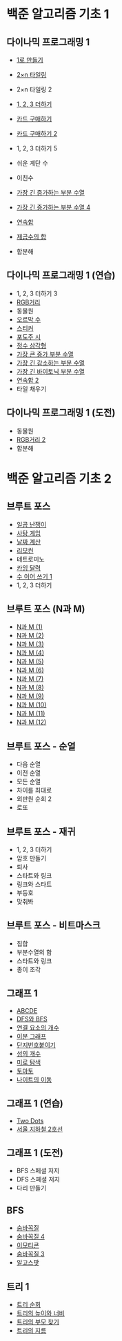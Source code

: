 # 백준 알고리즘 기초 1

## 다이나믹 프로그래밍 1
- [1로 만들기](https://github.com/ChoiBigO/Study/blob/main/%EC%95%8C%EA%B3%A0%EB%A6%AC%EC%A6%98%20%EB%AC%B8%EC%A0%9C%ED%92%80%EC%9D%B4/%EB%B0%B1%EC%A4%80%20%EC%95%8C%EA%B3%A0%EB%A6%AC%EC%A6%98%20%EA%B8%B0%EC%B4%88%201/1463%201%EB%A1%9C%EB%A7%8C%EB%93%A4%EA%B8%B0.py)
- [2×n 타일링](https://github.com/ChoiBigO/Study/blob/main/%EC%95%8C%EA%B3%A0%EB%A6%AC%EC%A6%98%20%EB%AC%B8%EC%A0%9C%ED%92%80%EC%9D%B4/%EB%B0%B1%EC%A4%80%20%EC%95%8C%EA%B3%A0%EB%A6%AC%EC%A6%98%20%EA%B8%B0%EC%B4%88%201/11726%202xn%20%ED%83%80%EC%9D%BC%EB%A7%81.py)
- 2×n 타일링 2
- [1, 2, 3 더하기](https://github.com/ChoiBigO/Study/blob/main/%EC%95%8C%EA%B3%A0%EB%A6%AC%EC%A6%98%20%EB%AC%B8%EC%A0%9C%ED%92%80%EC%9D%B4/%EB%B0%B1%EC%A4%80%20%EC%95%8C%EA%B3%A0%EB%A6%AC%EC%A6%98%20%EA%B8%B0%EC%B4%88%201/15988%201%202%203%20%EB%8D%94%ED%95%98%EA%B8%B0.py)
- [카드 구매하기](https://github.com/ChoiBigO/Study/blob/main/%EC%95%8C%EA%B3%A0%EB%A6%AC%EC%A6%98%20%EB%AC%B8%EC%A0%9C%ED%92%80%EC%9D%B4/%EB%B0%B1%EC%A4%80%20%EC%95%8C%EA%B3%A0%EB%A6%AC%EC%A6%98%20%EA%B8%B0%EC%B4%88%201/11052%20%EC%B9%B4%EB%93%9C%20%EA%B5%AC%EB%A7%A4%ED%95%98%EA%B8%B0.py)
- [카드 구매하기 2](https://github.com/ChoiBigO/Study/blob/main/%EC%95%8C%EA%B3%A0%EB%A6%AC%EC%A6%98%20%EB%AC%B8%EC%A0%9C%ED%92%80%EC%9D%B4/%EB%B0%B1%EC%A4%80%20%EC%95%8C%EA%B3%A0%EB%A6%AC%EC%A6%98%20%EA%B8%B0%EC%B4%88%201/16194%20%EC%B9%B4%EB%93%9C%20%EA%B5%AC%EB%A7%A4%ED%95%98%EA%B8%B02.py)
- 1, 2, 3 더하기 5
- 쉬운 계단 수
- 이친수
- [가장 긴 증가하는 부분 수열](https://github.com/ChoiBigO/Study/blob/main/%EC%95%8C%EA%B3%A0%EB%A6%AC%EC%A6%98%20%EB%AC%B8%EC%A0%9C%ED%92%80%EC%9D%B4/%EB%B0%B1%EC%A4%80%20%EC%95%8C%EA%B3%A0%EB%A6%AC%EC%A6%98%20%EA%B8%B0%EC%B4%88%201/11053%20%EA%B0%80%EC%9E%A5%20%EA%B8%B4%20%EC%A6%9D%EA%B0%80%ED%95%98%EB%8A%94%20%EB%B6%80%EB%B6%84%20%EC%88%98%EC%97%B4.py)
- [가장 긴 증가하는 부분 수열 4](https://github.com/ChoiBigO/Study/blob/main/%EC%95%8C%EA%B3%A0%EB%A6%AC%EC%A6%98%20%EB%AC%B8%EC%A0%9C%ED%92%80%EC%9D%B4/%EB%B0%B1%EC%A4%80%20%EC%95%8C%EA%B3%A0%EB%A6%AC%EC%A6%98%20%EA%B8%B0%EC%B4%88%201/11053%20%EA%B0%80%EC%9E%A5%20%EA%B8%B4%20%EC%A6%9D%EA%B0%80%ED%95%98%EB%8A%94%20%EB%B6%80%EB%B6%84%20%EC%88%98%EC%97%B44.py)
- [연속합](https://github.com/ChoiBigO/Study/blob/main/%EC%95%8C%EA%B3%A0%EB%A6%AC%EC%A6%98%20%EB%AC%B8%EC%A0%9C%ED%92%80%EC%9D%B4/%EB%B0%B1%EC%A4%80%20%EC%95%8C%EA%B3%A0%EB%A6%AC%EC%A6%98%20%EA%B8%B0%EC%B4%88%201/1912%20%EC%97%B0%EC%86%8D%ED%95%A9.py)
- [제곱수의 합](https://github.com/ChoiBigO/Study/blob/main/%EC%95%8C%EA%B3%A0%EB%A6%AC%EC%A6%98%20%EB%AC%B8%EC%A0%9C%ED%92%80%EC%9D%B4/%EB%B0%B1%EC%A4%80%20%EC%95%8C%EA%B3%A0%EB%A6%AC%EC%A6%98%20%EA%B8%B0%EC%B4%88%201/1699%20%EC%A0%9C%EA%B3%B1%EC%88%98%EC%9D%98%20%ED%95%A9.py)

- 합분해

## 다이나믹 프로그래밍 1 (연습)
- 1, 2, 3 더하기 3
- [RGB거리](https://github.com/ChoiBigO/Study/blob/main/%EC%95%8C%EA%B3%A0%EB%A6%AC%EC%A6%98%20%EB%AC%B8%EC%A0%9C%ED%92%80%EC%9D%B4/%EB%B0%B1%EC%A4%80%20%EC%95%8C%EA%B3%A0%EB%A6%AC%EC%A6%98%20%EA%B8%B0%EC%B4%88%201/1149%20RGB%20%EA%B1%B0%EB%A6%AC.py)
- 동물원
- [오르막 수](https://github.com/ChoiBigO/Study/blob/main/%EC%95%8C%EA%B3%A0%EB%A6%AC%EC%A6%98%20%EB%AC%B8%EC%A0%9C%ED%92%80%EC%9D%B4/%EB%B0%B1%EC%A4%80%20%EC%95%8C%EA%B3%A0%EB%A6%AC%EC%A6%98%20%EA%B8%B0%EC%B4%88%201/11057%20%EC%98%A4%EB%A5%B4%EB%A7%89%20%EC%88%98.py)
- [스티커](https://github.com/ChoiBigO/Study/blob/main/%EC%95%8C%EA%B3%A0%EB%A6%AC%EC%A6%98%20%EB%AC%B8%EC%A0%9C%ED%92%80%EC%9D%B4/%EB%B0%B1%EC%A4%80%20%EC%95%8C%EA%B3%A0%EB%A6%AC%EC%A6%98%20%EA%B8%B0%EC%B4%88%201/9465%20%EC%8A%A4%ED%8B%B0%EC%BB%A4.py)
- [포도주 시](https://github.com/ChoiBigO/Study/blob/main/%EC%95%8C%EA%B3%A0%EB%A6%AC%EC%A6%98%20%EB%AC%B8%EC%A0%9C%ED%92%80%EC%9D%B4/%EB%B0%B1%EC%A4%80%20%EC%95%8C%EA%B3%A0%EB%A6%AC%EC%A6%98%20%EA%B8%B0%EC%B4%88%201/2156%20%ED%8F%AC%EB%8F%84%EC%A3%BC%20%EC%8B%9C%EC%8B%9D.py)
- [정수 삼각형](https://github.com/ChoiBigO/Study/blob/main/%EC%95%8C%EA%B3%A0%EB%A6%AC%EC%A6%98%20%EB%AC%B8%EC%A0%9C%ED%92%80%EC%9D%B4/%EB%B0%B1%EC%A4%80%20%EC%95%8C%EA%B3%A0%EB%A6%AC%EC%A6%98%20%EA%B8%B0%EC%B4%88%201/1932%20%EC%A0%95%EC%88%98%20%EC%82%BC%EA%B0%81%ED%98%95.py)
- [가장 큰 증가 부분 수열](https://github.com/ChoiBigO/Study/blob/main/%EC%95%8C%EA%B3%A0%EB%A6%AC%EC%A6%98%20%EB%AC%B8%EC%A0%9C%ED%92%80%EC%9D%B4/%EB%B0%B1%EC%A4%80%20%EC%95%8C%EA%B3%A0%EB%A6%AC%EC%A6%98%20%EA%B8%B0%EC%B4%88%201/11055%20%EA%B0%80%EC%9E%A5%20%ED%81%B0%20%EC%A6%9D%EA%B0%80%20%EB%B6%80%EB%B6%84%20%EC%88%98%EC%97%B4.py)
- [가장 긴 감소하는 부분 수열](https://github.com/ChoiBigO/Study/blob/main/%EC%95%8C%EA%B3%A0%EB%A6%AC%EC%A6%98%20%EB%AC%B8%EC%A0%9C%ED%92%80%EC%9D%B4/%EB%B0%B1%EC%A4%80%20%EC%95%8C%EA%B3%A0%EB%A6%AC%EC%A6%98%20%EA%B8%B0%EC%B4%88%201/11722%20%EA%B0%80%EC%9E%A5%20%EA%B8%B4%20%EA%B0%90%EC%86%8C%ED%95%98%EB%8A%94%20%EB%B6%80%EB%B6%84%20%EC%88%98%EC%97%B4.py)
- [가장 긴 바이토닉 부분 수열](https://github.com/ChoiBigO/Study/blob/main/%EC%95%8C%EA%B3%A0%EB%A6%AC%EC%A6%98%20%EB%AC%B8%EC%A0%9C%ED%92%80%EC%9D%B4/%EB%B0%B1%EC%A4%80%20%EC%95%8C%EA%B3%A0%EB%A6%AC%EC%A6%98%20%EA%B8%B0%EC%B4%88%201/11054%20%EA%B0%80%EC%9E%A5%20%EA%B8%B4%20%EB%B0%94%EC%9D%B4%ED%86%A0%EC%9D%B5%20%EB%B6%80%EB%B6%84%20%EC%88%98%EC%97%B4.py)
- [연속합 2](https://github.com/ChoiBigO/Study/blob/main/%EC%95%8C%EA%B3%A0%EB%A6%AC%EC%A6%98%20%EB%AC%B8%EC%A0%9C%ED%92%80%EC%9D%B4/%EB%B0%B1%EC%A4%80%20%EC%95%8C%EA%B3%A0%EB%A6%AC%EC%A6%98%20%EA%B8%B0%EC%B4%88%201/13398%20%EC%97%B0%EC%86%8D%ED%95%A92.py)
- 타일 채우기

## 다이나믹 프로그래밍 1 (도전)
- 동물원
- [RGB거리 2](https://github.com/ChoiBigO/Study/blob/main/%EC%95%8C%EA%B3%A0%EB%A6%AC%EC%A6%98%20%EB%AC%B8%EC%A0%9C%ED%92%80%EC%9D%B4/%EB%B0%B1%EC%A4%80%20%EC%95%8C%EA%B3%A0%EB%A6%AC%EC%A6%98%20%EA%B8%B0%EC%B4%88%201/17404%20RGB%EA%B1%B0%EB%A6%AC%202.py)
- 합분해

# 백준 알고리즘 기초 2

## 브루트 포스
- [일곱 난쟁이](https://github.com/ChoiBigO/Study/blob/main/%EC%95%8C%EA%B3%A0%EB%A6%AC%EC%A6%98%20%EB%AC%B8%EC%A0%9C%ED%92%80%EC%9D%B4/%EB%B0%B1%EC%A4%80%20%EC%95%8C%EA%B3%A0%EB%A6%AC%EC%A6%98%20%EA%B8%B0%EC%B4%88%202/2309%20%EC%9D%BC%EA%B3%B1%20%EB%82%9C%EC%9F%81%EC%9D%B4.py)
- [사탕 게임](https://github.com/ChoiBigO/Study/blob/main/%EC%95%8C%EA%B3%A0%EB%A6%AC%EC%A6%98%20%EB%AC%B8%EC%A0%9C%ED%92%80%EC%9D%B4/%EB%B0%B1%EC%A4%80%20%EC%95%8C%EA%B3%A0%EB%A6%AC%EC%A6%98%20%EA%B8%B0%EC%B4%88%202/3085%20%EC%82%AC%ED%83%95%20%EA%B2%8C%EC%9E%84.py)
- [날짜 계산](https://github.com/ChoiBigO/Study/blob/main/%EC%95%8C%EA%B3%A0%EB%A6%AC%EC%A6%98%20%EB%AC%B8%EC%A0%9C%ED%92%80%EC%9D%B4/%EB%B0%B1%EC%A4%80%20%EC%95%8C%EA%B3%A0%EB%A6%AC%EC%A6%98%20%EA%B8%B0%EC%B4%88%202/1476%20%EB%82%A0%EC%A7%9C%20%EA%B3%84%EC%82%B0.py)
- [리모컨](https://github.com/ChoiBigO/Study/blob/main/%EC%95%8C%EA%B3%A0%EB%A6%AC%EC%A6%98%20%EB%AC%B8%EC%A0%9C%ED%92%80%EC%9D%B4/%EB%B0%B1%EC%A4%80%20%EC%95%8C%EA%B3%A0%EB%A6%AC%EC%A6%98%20%EA%B8%B0%EC%B4%88%202/1107%20%EB%A6%AC%EB%AA%A8%EC%BB%A8.py)
- 테트로미노
- [카잉 달력](https://github.com/ChoiBigO/Study/blob/main/%EC%95%8C%EA%B3%A0%EB%A6%AC%EC%A6%98%20%EB%AC%B8%EC%A0%9C%ED%92%80%EC%9D%B4/%EB%B0%B1%EC%A4%80%20%EC%95%8C%EA%B3%A0%EB%A6%AC%EC%A6%98%20%EA%B8%B0%EC%B4%88%202/6064%20%EC%B9%B4%EC%9E%89%EB%8B%AC%EB%A0%A5.py)
- [수 이어 쓰기 1](https://github.com/ChoiBigO/Study/blob/main/%EC%95%8C%EA%B3%A0%EB%A6%AC%EC%A6%98%20%EB%AC%B8%EC%A0%9C%ED%92%80%EC%9D%B4/%EB%B0%B1%EC%A4%80%20%EC%95%8C%EA%B3%A0%EB%A6%AC%EC%A6%98%20%EA%B8%B0%EC%B4%88%202/1748%20%EC%88%98%20%EC%9D%B4%EC%96%B4%EC%93%B0%EA%B8%B0.py)
- 1, 2, 3 더하기

## 브루트 포스 (N과 M)
- [N과 M (1)](https://github.com/ChoiBigO/Study/blob/main/%EC%95%8C%EA%B3%A0%EB%A6%AC%EC%A6%98%20%EB%AC%B8%EC%A0%9C%ED%92%80%EC%9D%B4/%EB%B0%B1%EC%A4%80%20%EC%95%8C%EA%B3%A0%EB%A6%AC%EC%A6%98%20%EA%B8%B0%EC%B4%88%202/15649%20N%EA%B3%BC%20M%20(1).py)
- [N과 M (2)](https://github.com/ChoiBigO/Study/blob/main/%EC%95%8C%EA%B3%A0%EB%A6%AC%EC%A6%98%20%EB%AC%B8%EC%A0%9C%ED%92%80%EC%9D%B4/%EB%B0%B1%EC%A4%80%20%EC%95%8C%EA%B3%A0%EB%A6%AC%EC%A6%98%20%EA%B8%B0%EC%B4%88%202/15650%20N%EA%B3%BC%20M%20(2).py)
- [N과 M (3)](https://github.com/ChoiBigO/Study/blob/main/%EC%95%8C%EA%B3%A0%EB%A6%AC%EC%A6%98%20%EB%AC%B8%EC%A0%9C%ED%92%80%EC%9D%B4/%EB%B0%B1%EC%A4%80%20%EC%95%8C%EA%B3%A0%EB%A6%AC%EC%A6%98%20%EA%B8%B0%EC%B4%88%202/15651%20N%EA%B3%BC%20M%20(3).py)
- [N과 M (4)](https://github.com/ChoiBigO/Study/blob/main/%EC%95%8C%EA%B3%A0%EB%A6%AC%EC%A6%98%20%EB%AC%B8%EC%A0%9C%ED%92%80%EC%9D%B4/%EB%B0%B1%EC%A4%80%20%EC%95%8C%EA%B3%A0%EB%A6%AC%EC%A6%98%20%EA%B8%B0%EC%B4%88%202/15652%20N%EA%B3%BC%20M%20(4).py)
- [N과 M (5)](https://github.com/ChoiBigO/Study/blob/main/%EC%95%8C%EA%B3%A0%EB%A6%AC%EC%A6%98%20%EB%AC%B8%EC%A0%9C%ED%92%80%EC%9D%B4/%EB%B0%B1%EC%A4%80%20%EC%95%8C%EA%B3%A0%EB%A6%AC%EC%A6%98%20%EA%B8%B0%EC%B4%88%202/15654%20N%EA%B3%BC%20M%20(5).py)
- [N과 M (6)](https://github.com/ChoiBigO/Study/blob/main/%EC%95%8C%EA%B3%A0%EB%A6%AC%EC%A6%98%20%EB%AC%B8%EC%A0%9C%ED%92%80%EC%9D%B4/%EB%B0%B1%EC%A4%80%20%EC%95%8C%EA%B3%A0%EB%A6%AC%EC%A6%98%20%EA%B8%B0%EC%B4%88%202/15654%20N%EA%B3%BC%20M%20(6).py)
- [N과 M (7)](https://github.com/ChoiBigO/Study/blob/main/%EC%95%8C%EA%B3%A0%EB%A6%AC%EC%A6%98%20%EB%AC%B8%EC%A0%9C%ED%92%80%EC%9D%B4/%EB%B0%B1%EC%A4%80%20%EC%95%8C%EA%B3%A0%EB%A6%AC%EC%A6%98%20%EA%B8%B0%EC%B4%88%202/15654%20N%EA%B3%BC%20M%20(7).py)
- [N과 M (8)](https://github.com/ChoiBigO/Study/blob/main/%EC%95%8C%EA%B3%A0%EB%A6%AC%EC%A6%98%20%EB%AC%B8%EC%A0%9C%ED%92%80%EC%9D%B4/%EB%B0%B1%EC%A4%80%20%EC%95%8C%EA%B3%A0%EB%A6%AC%EC%A6%98%20%EA%B8%B0%EC%B4%88%202/15654%20N%EA%B3%BC%20M%20(7).py)
- [N과 M (9)](https://github.com/ChoiBigO/Study/blob/main/%EC%95%8C%EA%B3%A0%EB%A6%AC%EC%A6%98%20%EB%AC%B8%EC%A0%9C%ED%92%80%EC%9D%B4/%EB%B0%B1%EC%A4%80%20%EC%95%8C%EA%B3%A0%EB%A6%AC%EC%A6%98%20%EA%B8%B0%EC%B4%88%202/15654%20N%EA%B3%BC%20M%20(9).py)
- [N과 M (10)](https://github.com/ChoiBigO/Study/blob/main/%EC%95%8C%EA%B3%A0%EB%A6%AC%EC%A6%98%20%EB%AC%B8%EC%A0%9C%ED%92%80%EC%9D%B4/%EB%B0%B1%EC%A4%80%20%EC%95%8C%EA%B3%A0%EB%A6%AC%EC%A6%98%20%EA%B8%B0%EC%B4%88%202/15654%20N%EA%B3%BC%20M%20(10).py)
- [N과 M (11)](https://github.com/ChoiBigO/Study/blob/main/%EC%95%8C%EA%B3%A0%EB%A6%AC%EC%A6%98%20%EB%AC%B8%EC%A0%9C%ED%92%80%EC%9D%B4/%EB%B0%B1%EC%A4%80%20%EC%95%8C%EA%B3%A0%EB%A6%AC%EC%A6%98%20%EA%B8%B0%EC%B4%88%202/15654%20N%EA%B3%BC%20M%20(11).py)
- [N과 M (12)](https://github.com/ChoiBigO/Study/blob/main/%EC%95%8C%EA%B3%A0%EB%A6%AC%EC%A6%98%20%EB%AC%B8%EC%A0%9C%ED%92%80%EC%9D%B4/%EB%B0%B1%EC%A4%80%20%EC%95%8C%EA%B3%A0%EB%A6%AC%EC%A6%98%20%EA%B8%B0%EC%B4%88%202/15654%20N%EA%B3%BC%20M%20(12).py)

## 브루트 포스 - 순열
- 다음 순열
- 이전 순열
- 모든 순열
- 차이를 최대로
- 외판원 순회 2
- 로또

## 브루트 포스 - 재귀
- 1, 2, 3 더하기
- 암호 만들기
- 퇴사
- 스타트와 링크
- 링크와 스타트
- 부등호
- 맞춰봐

## 브루트 포스 - 비트마스크
- 집합
- 부분수열의 합
- 스타트와 링크
- 종이 조각

## 그래프 1
- [ABCDE](https://github.com/ChoiBigO/Study/blob/main/%EC%95%8C%EA%B3%A0%EB%A6%AC%EC%A6%98%20%EB%AC%B8%EC%A0%9C%ED%92%80%EC%9D%B4/%EB%B0%B1%EC%A4%80%20%EC%95%8C%EA%B3%A0%EB%A6%AC%EC%A6%98%20%EA%B8%B0%EC%B4%88%202/13023%20ABCDE.py)
- [DFS와 BFS](https://github.com/ChoiBigO/Study/blob/main/%EC%95%8C%EA%B3%A0%EB%A6%AC%EC%A6%98%20%EB%AC%B8%EC%A0%9C%ED%92%80%EC%9D%B4/%EB%B0%B1%EC%A4%80%20%EC%95%8C%EA%B3%A0%EB%A6%AC%EC%A6%98%20%EA%B8%B0%EC%B4%88%202/1260%20DFS%EC%99%80%20BFS.py)
- [연결 요소의 개수](https://github.com/ChoiBigO/Study/blob/main/%EC%95%8C%EA%B3%A0%EB%A6%AC%EC%A6%98%20%EB%AC%B8%EC%A0%9C%ED%92%80%EC%9D%B4/%EB%B0%B1%EC%A4%80%20%EC%95%8C%EA%B3%A0%EB%A6%AC%EC%A6%98%20%EA%B8%B0%EC%B4%88%202/11724%20%EC%97%B0%EA%B2%B0%20%EC%9A%94%EC%86%8C%EC%9D%98%20%EA%B0%9C%EC%88%98.py)
- [이분 그래프](https://github.com/ChoiBigO/Study/blob/main/%EC%95%8C%EA%B3%A0%EB%A6%AC%EC%A6%98%20%EB%AC%B8%EC%A0%9C%ED%92%80%EC%9D%B4/%EB%B0%B1%EC%A4%80%20%EC%95%8C%EA%B3%A0%EB%A6%AC%EC%A6%98%20%EA%B8%B0%EC%B4%88%202/1707%20%EC%9D%B4%EB%B6%84%20%EA%B7%B8%EB%9E%98%ED%94%84.py)
- [단지번호붙이기](https://github.com/ChoiBigO/Study/blob/main/%EC%95%8C%EA%B3%A0%EB%A6%AC%EC%A6%98%20%EB%AC%B8%EC%A0%9C%ED%92%80%EC%9D%B4/%EB%B0%B1%EC%A4%80%20%EC%95%8C%EA%B3%A0%EB%A6%AC%EC%A6%98%20%EA%B8%B0%EC%B4%88%202/2667%20%EB%8B%A8%EC%A7%80%20%EB%B2%88%ED%98%B8%20%EB%B6%99%EC%9D%B4%EA%B8%B0.py)
- [섬의 개수](https://github.com/ChoiBigO/Study/blob/main/%EC%95%8C%EA%B3%A0%EB%A6%AC%EC%A6%98%20%EB%AC%B8%EC%A0%9C%ED%92%80%EC%9D%B4/%EB%B0%B1%EC%A4%80%20%EC%95%8C%EA%B3%A0%EB%A6%AC%EC%A6%98%20%EA%B8%B0%EC%B4%88%202/4963%20%EC%84%AC%EC%9D%98%20%EA%B0%9C%EC%88%98.py)
- [미로 탐색](https://github.com/ChoiBigO/Study/blob/main/%EC%95%8C%EA%B3%A0%EB%A6%AC%EC%A6%98%20%EB%AC%B8%EC%A0%9C%ED%92%80%EC%9D%B4/%EB%B0%B1%EC%A4%80%20%EC%95%8C%EA%B3%A0%EB%A6%AC%EC%A6%98%20%EA%B8%B0%EC%B4%88%202/2178%20%EB%AF%B8%EB%A1%9C%ED%83%90%EC%83%89.py)
- [토마토](https://github.com/ChoiBigO/Study/blob/main/%EC%95%8C%EA%B3%A0%EB%A6%AC%EC%A6%98%20%EB%AC%B8%EC%A0%9C%ED%92%80%EC%9D%B4/%EB%B0%B1%EC%A4%80%20%EC%95%8C%EA%B3%A0%EB%A6%AC%EC%A6%98%20%EA%B8%B0%EC%B4%88%202/1576%20%ED%86%A0%EB%A7%88%ED%86%A0.py)
- [나이트의 이동](https://github.com/ChoiBigO/Study/blob/main/%EC%95%8C%EA%B3%A0%EB%A6%AC%EC%A6%98%20%EB%AC%B8%EC%A0%9C%ED%92%80%EC%9D%B4/%EB%B0%B1%EC%A4%80%20%EC%95%8C%EA%B3%A0%EB%A6%AC%EC%A6%98%20%EA%B8%B0%EC%B4%88%202/7562%20%EB%82%98%EC%9D%B4%ED%8A%B8%EC%9D%98%20%EC%9D%B4%EB%8F%99.py)

## 그래프 1 (연습)
- [Two Dots](https://github.com/ChoiBigO/Study/blob/main/%EC%95%8C%EA%B3%A0%EB%A6%AC%EC%A6%98%20%EB%AC%B8%EC%A0%9C%ED%92%80%EC%9D%B4/%EB%B0%B1%EC%A4%80%20%EC%95%8C%EA%B3%A0%EB%A6%AC%EC%A6%98%20%EA%B8%B0%EC%B4%88%202/16926%20Tow%20dot.py)
- [서울 지하철 2호선](https://github.com/ChoiBigO/Study/blob/main/%EC%95%8C%EA%B3%A0%EB%A6%AC%EC%A6%98%20%EB%AC%B8%EC%A0%9C%ED%92%80%EC%9D%B4/%EB%B0%B1%EC%A4%80%20%EC%95%8C%EA%B3%A0%EB%A6%AC%EC%A6%98%20%EA%B8%B0%EC%B4%88%202/16947%20%EC%84%9C%EC%9A%B8%20%EC%A7%80%ED%95%98%EC%B2%A0%202%ED%98%B8%EC%84%A0.py)

## 그래프 1 (도전)
- BFS 스페셜 저지
- DFS 스페셜 저지
- 다리 만들기

## BFS
- [숨바꼭질](https://github.com/ChoiBigO/Study/blob/main/%EC%95%8C%EA%B3%A0%EB%A6%AC%EC%A6%98%20%EB%AC%B8%EC%A0%9C%ED%92%80%EC%9D%B4/%EB%B0%B1%EC%A4%80%20%EC%95%8C%EA%B3%A0%EB%A6%AC%EC%A6%98%20%EA%B8%B0%EC%B4%88%202/1697%20%EC%88%A8%EB%B0%94%EA%BC%AD%EC%A7%88.py)
- [숨바꼭질 4](https://github.com/ChoiBigO/Study/blob/main/%EC%95%8C%EA%B3%A0%EB%A6%AC%EC%A6%98%20%EB%AC%B8%EC%A0%9C%ED%92%80%EC%9D%B4/%EB%B0%B1%EC%A4%80%20%EC%95%8C%EA%B3%A0%EB%A6%AC%EC%A6%98%20%EA%B8%B0%EC%B4%88%202/13913%20%EC%88%A8%EB%B0%94%EA%BC%AD%EC%A7%88%204.py)
- [이모티콘](https://github.com/ChoiBigO/Study/blob/main/%EC%95%8C%EA%B3%A0%EB%A6%AC%EC%A6%98%20%EB%AC%B8%EC%A0%9C%ED%92%80%EC%9D%B4/%EB%B0%B1%EC%A4%80%20%EC%95%8C%EA%B3%A0%EB%A6%AC%EC%A6%98%20%EA%B8%B0%EC%B4%88%202/14226%20%EC%9D%B4%EB%AA%A8%ED%8B%B0%EC%BD%98.py)
- [숨바꼭질 3](https://github.com/ChoiBigO/Study/blob/main/%EC%95%8C%EA%B3%A0%EB%A6%AC%EC%A6%98%20%EB%AC%B8%EC%A0%9C%ED%92%80%EC%9D%B4/%EB%B0%B1%EC%A4%80%20%EC%95%8C%EA%B3%A0%EB%A6%AC%EC%A6%98%20%EA%B8%B0%EC%B4%88%202/13549%20%EC%88%A8%EB%B0%94%EA%BC%AD%EC%A7%883.py)
- [알고스팟](https://github.com/ChoiBigO/Study/blob/main/%EC%95%8C%EA%B3%A0%EB%A6%AC%EC%A6%98%20%EB%AC%B8%EC%A0%9C%ED%92%80%EC%9D%B4/%EB%B0%B1%EC%A4%80%20%EC%95%8C%EA%B3%A0%EB%A6%AC%EC%A6%98%20%EA%B8%B0%EC%B4%88%202/1261%20%EC%95%8C%EA%B3%A0%EC%8A%A4%ED%8C%9F.py)

## 트리 1
- [트리 순회](https://github.com/ChoiBigO/Study/blob/main/%EC%95%8C%EA%B3%A0%EB%A6%AC%EC%A6%98%20%EB%AC%B8%EC%A0%9C%ED%92%80%EC%9D%B4/%EB%B0%B1%EC%A4%80%20%EC%95%8C%EA%B3%A0%EB%A6%AC%EC%A6%98%20%EA%B8%B0%EC%B4%88%202/1991%20%ED%8A%B8%EB%A6%AC%20%EC%88%9C%ED%9A%8C.py)
- [트리의 높이와 너비](https://github.com/ChoiBigO/Study/blob/main/%EC%95%8C%EA%B3%A0%EB%A6%AC%EC%A6%98%20%EB%AC%B8%EC%A0%9C%ED%92%80%EC%9D%B4/%EB%B0%B1%EC%A4%80%20%EC%95%8C%EA%B3%A0%EB%A6%AC%EC%A6%98%20%EA%B8%B0%EC%B4%88%202/2250%20%ED%8A%B8%EB%A6%AC%EC%9D%98%20%EB%86%92%EC%9D%B4%EC%99%80%20%EB%84%88%EB%B9%84.py)
- [트리의 부모 찾기](https://github.com/ChoiBigO/Study/blob/main/%EC%95%8C%EA%B3%A0%EB%A6%AC%EC%A6%98%20%EB%AC%B8%EC%A0%9C%ED%92%80%EC%9D%B4/%EB%B0%B1%EC%A4%80%20%EC%95%8C%EA%B3%A0%EB%A6%AC%EC%A6%98%20%EA%B8%B0%EC%B4%88%202/11725%20%ED%8A%B8%EB%A6%AC%EC%9D%98%20%EB%B6%80%EB%AA%A8%EC%B0%BE%EA%B8%B0.py)
- [트리의 지름](https://github.com/ChoiBigO/Study/blob/main/%EC%95%8C%EA%B3%A0%EB%A6%AC%EC%A6%98%20%EB%AC%B8%EC%A0%9C%ED%92%80%EC%9D%B4/%EB%B0%B1%EC%A4%80%20%EC%95%8C%EA%B3%A0%EB%A6%AC%EC%A6%98%20%EA%B8%B0%EC%B4%88%202/1167%20%ED%8A%B8%EB%A6%AC%EC%9D%98%20%EC%A7%80%EB%A6%84.py)